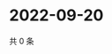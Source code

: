 # 2022-09-20

共 0 条

<!-- BEGIN WEIBO -->
<!-- 最后更新时间 Tue Sep 20 2022 18:04:45 GMT+0800 (China Standard Time) -->

<!-- END WEIBO -->

